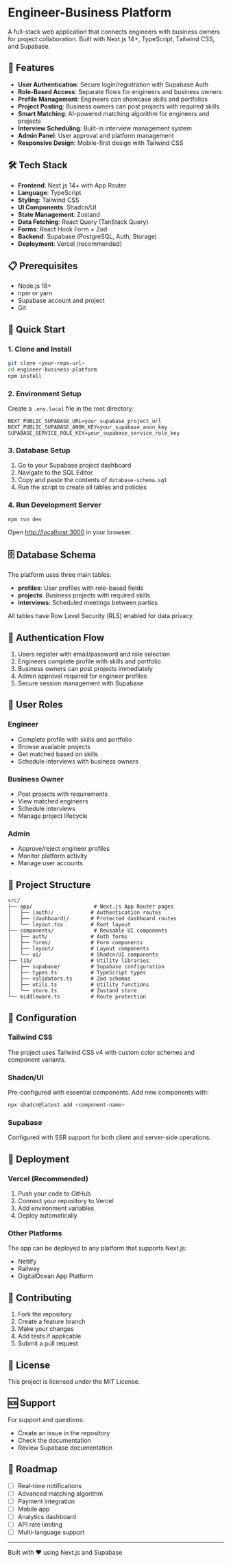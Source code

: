 # Engineer-Business Platform

A full-stack web application that connects engineers with business owners for project collaboration. Built with Next.js 14+, TypeScript, Tailwind CSS, and Supabase.

## 🚀 Features

- **User Authentication**: Secure login/registration with Supabase Auth
- **Role-Based Access**: Separate flows for engineers and business owners
- **Profile Management**: Engineers can showcase skills and portfolios
- **Project Posting**: Business owners can post projects with required skills
- **Smart Matching**: AI-powered matching algorithm for engineers and projects
- **Interview Scheduling**: Built-in interview management system
- **Admin Panel**: User approval and platform management
- **Responsive Design**: Mobile-first design with Tailwind CSS

## 🛠️ Tech Stack

- **Frontend**: Next.js 14+ with App Router
- **Language**: TypeScript
- **Styling**: Tailwind CSS
- **UI Components**: Shadcn/UI
- **State Management**: Zustand
- **Data Fetching**: React Query (TanStack Query)
- **Forms**: React Hook Form + Zod
- **Backend**: Supabase (PostgreSQL, Auth, Storage)
- **Deployment**: Vercel (recommended)

## 📋 Prerequisites

- Node.js 18+ 
- npm or yarn
- Supabase account and project
- Git

## 🚀 Quick Start

### 1. Clone and Install

```bash
git clone <your-repo-url>
cd engineer-business-platform
npm install
```

### 2. Environment Setup

Create a `.env.local` file in the root directory:

```env
NEXT_PUBLIC_SUPABASE_URL=your_supabase_project_url
NEXT_PUBLIC_SUPABASE_ANON_KEY=your_supabase_anon_key
SUPABASE_SERVICE_ROLE_KEY=your_supabase_service_role_key
```

### 3. Database Setup

1. Go to your Supabase project dashboard
2. Navigate to the SQL Editor
3. Copy and paste the contents of `database-schema.sql`
4. Run the script to create all tables and policies

### 4. Run Development Server

```bash
npm run dev
```

Open [http://localhost:3000](http://localhost:3000) in your browser.

## 🗄️ Database Schema

The platform uses three main tables:

- **profiles**: User profiles with role-based fields
- **projects**: Business projects with required skills
- **interviews**: Scheduled meetings between parties

All tables have Row Level Security (RLS) enabled for data privacy.

## 🔐 Authentication Flow

1. Users register with email/password and role selection
2. Engineers complete profile with skills and portfolio
3. Business owners can post projects immediately
4. Admin approval required for engineer profiles
5. Secure session management with Supabase

## 🎯 User Roles

### Engineer
- Complete profile with skills and portfolio
- Browse available projects
- Get matched based on skills
- Schedule interviews with business owners

### Business Owner
- Post projects with requirements
- View matched engineers
- Schedule interviews
- Manage project lifecycle

### Admin
- Approve/reject engineer profiles
- Monitor platform activity
- Manage user accounts

## 📁 Project Structure

```
src/
├── app/                    # Next.js App Router pages
│   ├── (auth)/            # Authentication routes
│   ├── (dashboard)/       # Protected dashboard routes
│   └── layout.tsx         # Root layout
├── components/             # Reusable UI components
│   ├── auth/              # Auth forms
│   ├── forms/             # Form components
│   ├── layout/            # Layout components
│   └── ui/                # Shadcn/UI components
├── lib/                   # Utility libraries
│   ├── supabase/          # Supabase configuration
│   ├── types.ts           # TypeScript types
│   ├── validators.ts      # Zod schemas
│   ├── utils.ts           # Utility functions
│   └── store.ts           # Zustand store
└── middleware.ts          # Route protection
```

## 🔧 Configuration

### Tailwind CSS
The project uses Tailwind CSS v4 with custom color schemes and component variants.

### Shadcn/UI
Pre-configured with essential components. Add new components with:

```bash
npx shadcn@latest add <component-name>
```

### Supabase
Configured with SSR support for both client and server-side operations.

## 🚀 Deployment

### Vercel (Recommended)

1. Push your code to GitHub
2. Connect your repository to Vercel
3. Add environment variables
4. Deploy automatically

### Other Platforms

The app can be deployed to any platform that supports Next.js:
- Netlify
- Railway
- DigitalOcean App Platform

## 🤝 Contributing

1. Fork the repository
2. Create a feature branch
3. Make your changes
4. Add tests if applicable
5. Submit a pull request

## 📝 License

This project is licensed under the MIT License.

## 🆘 Support

For support and questions:
- Create an issue in the repository
- Check the documentation
- Review Supabase documentation

## 🔮 Roadmap

- [ ] Real-time notifications
- [ ] Advanced matching algorithm
- [ ] Payment integration
- [ ] Mobile app
- [ ] Analytics dashboard
- [ ] API rate limiting
- [ ] Multi-language support

---

Built with ❤️ using Next.js and Supabase
